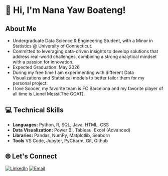 
# 👋 Hi, I'm Nana Yaw Boateng!

## About Me
   * Undergraduate Data Science & Engineering Student, with a Minor in Statistics @ University of Connecticut.
   * Committed to leveraging data-driven insights to develop solutions that address real-world challenges, combining a strong analytical mindset with a passion for innovation.
   * Expected Graduation: May 2026
   * During my free time I am experimenting with different Data Visualizations and Statistical models to better tailor them for my personal project.
   * I love Soocer, my favorite team is FC Barcelona and my favorite player of all time is Lionel Messi(The GOAT).

## 💻 Technical Skills
- **Languages:** Python, R, SQL, Java, HTML, CSS
- **Data Visualization:** Power BI, Tableau, Excel (Advanced)
- **Libraries:** Pandas, NumPy, Matplotlib, Seaborn
- **Tools** VS Code, Jupyter, PyCharm, Git, Github

## 🌐 Let's Connect
[![LinkedIn](https://img.shields.io/badge/LinkedIn-Profile-blue)](https://www.linkedin.com/in/nana-yaw-boateng-866699253/) [![Email](https://img.shields.io/badge/Email-Contact-red)](mailto:boatengnyk240@gmail.com)
  
<!---
nanayboateng/nanayboateng is a ✨ special ✨ repository because its `README.md` (this file) appears on your GitHub profile.
You can click the Preview link to take a look at your changes.
--->

